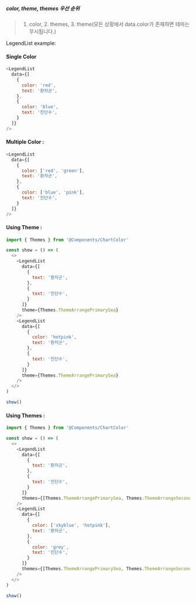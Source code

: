 ##### color, theme, themes 우선 순위
> 1. color, 2. themes, 3. theme(모든 상황에서 data.color가 존재하면 테마는 무시됩니다.)

LegendList example:

#### Single Color
```js
<LegendList
  data={[
    {
      color: 'red',
      text: '환자군',
    },
    {
      color: 'blue',
      text: '진단수',
    }
  ]}
/>
```

#### Multiple Color : 
```js
<LegendList
  data={[
    {
      color: ['red', 'green'],
      text: '환자군',
    },
    {
      color: ['blue', 'pink'],
      text: '진단수',
    }
  ]}
/>
```

#### Using Theme : 
```js
import { Themes } from '@Components/ChartColor'

const show = () => (
  <>
    <LegendList
      data={[
        {
          text: '환자군',
        },
        {
          text: '진단수',
        }
      ]}
      theme={Themes.ThemeArrangePrimarySea}
    />
    <LegendList
      data={[
        {
          color: 'hotpink',
          text: '환자군',
        },
        {
          text: '진단수',
        }
      ]}
      theme={Themes.ThemeArrangePrimarySea}
    />
  </>
)

show()
```

#### Using Themes : 
```js
import { Themes } from '@Components/ChartColor'

const show = () => (
  <>
    <LegendList
      data={[
        {
          text: '환자군',
        },
        {
          text: '진단수',
        }
      ]}
      themes={[Themes.ThemeArrangePrimarySea, Themes.ThemeArrangeSecondaryTeal]}
    />
    <LegendList
      data={[
        {
          color: ['skyblue', 'hotpink'],
          text: '환자군',
        },
        {
          color: 'grey',
          text: '진단수',
        }
      ]}
      themes={[Themes.ThemeArrangePrimarySea, Themes.ThemeArrangeSecondaryTeal]}
    />
  </>
)

show()
```
